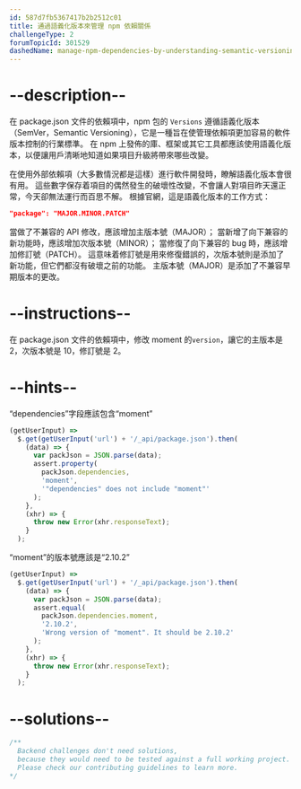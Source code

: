 ```yaml
---
id: 587d7fb5367417b2b2512c01
title: 通過語義化版本來管理 npm 依賴關係
challengeType: 2
forumTopicId: 301529
dashedName: manage-npm-dependencies-by-understanding-semantic-versioning
---
```


# --description--

在 package.json 文件的依賴項中，npm 包的 `Versions` 遵循語義化版本（SemVer，Semantic Versioning），它是一種旨在使管理依賴項更加容易的軟件版本控制的行業標準。 在 npm 上發佈的庫、框架或其它工具都應該使用語義化版本，以便讓用戶清晰地知道如果項目升級將帶來哪些改變。

在使用外部依賴項（大多數情況都是這樣）進行軟件開發時，瞭解語義化版本會很有用。 這些數字保存着項目的偶然發生的破壞性改變，不會讓人對項目昨天還正常，今天卻無法運行而百思不解。 根據官網，這是語義化版本的工作方式：

```json
"package": "MAJOR.MINOR.PATCH"
```

當做了不兼容的 API 修改，應該增加主版本號（MAJOR）； 當新增了向下兼容的新功能時，應該增加次版本號（MINOR）； 當修復了向下兼容的 bug 時，應該增加修訂號（PATCH）。 這意味着修訂號是用來修復錯誤的，次版本號則是添加了新功能，但它們都沒有破壞之前的功能。 主版本號（MAJOR）是添加了不兼容早期版本的更改。

# --instructions--

在 package.json 文件的依賴項中，修改 moment 的`version`，讓它的主版本是 2，次版本號是 10，修訂號是 2。

# --hints--

“dependencies”字段應該包含“moment”

```js
(getUserInput) =>
  $.get(getUserInput('url') + '/_api/package.json').then(
    (data) => {
      var packJson = JSON.parse(data);
      assert.property(
        packJson.dependencies,
        'moment',
        '"dependencies" does not include "moment"'
      );
    },
    (xhr) => {
      throw new Error(xhr.responseText);
    }
  );
```

“moment”的版本號應該是“2.10.2”

```js
(getUserInput) =>
  $.get(getUserInput('url') + '/_api/package.json').then(
    (data) => {
      var packJson = JSON.parse(data);
      assert.equal(
        packJson.dependencies.moment,
        '2.10.2',
        'Wrong version of "moment". It should be 2.10.2'
      );
    },
    (xhr) => {
      throw new Error(xhr.responseText);
    }
  );
```

# --solutions--

```js
/**
  Backend challenges don't need solutions, 
  because they would need to be tested against a full working project. 
  Please check our contributing guidelines to learn more.
*/
```
